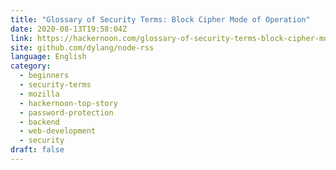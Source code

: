 ```yaml
---
title: "Glossary of Security Terms: Block Cipher Mode of Operation"
date: 2020-08-13T19:58:04Z
link: https://hackernoon.com/glossary-of-security-terms-block-cipher-mode-of-operation-3qg3u7k?source=rss&utm_medium=RSS&utm_source=news.12bit.vn
site: github.com/dylang/node-rss
language: English
category:
  - beginners
  - security-terms
  - mozilla
  - hackernoon-top-story
  - password-protection
  - backend
  - web-development
  - security
draft: false
---
```

